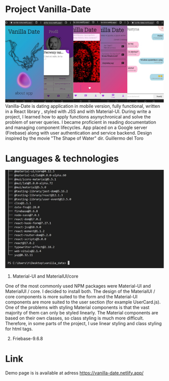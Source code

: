 # Project Vanilla-Date

![VD](https://github.com/SzymonGonerko/Vanilla-Date/blob/b031be018ca23b8af85c6d5b3361011bdc6364c6/src/images/screen.jpg)
Vanilla-Date is dating application in mobile version, fully functional, written in a React library
, styled with JSS and with Material-UI. During write a project, I learned how to apply functions
asynychronical and solve the problem of server queries. I became proficient in
reading documentation and managing component lifecycles. App
placed on a Google server (Firebase) along with user authentication and service
backend. Design inspired by the movie "The Shape of Water" dir. Guillermo del Toro
# Languages & technologies
![NPM](https://github.com/SzymonGonerko/Vanilla-Date/blob/b83579ffeac66a58d8fcab9dc0d70ec919d17950/src/images/npm.jpg)

1. Material-UI and MaterialUI/core

One of the most commonly used NPM packages were Material-UI and MaterialUI / core. I decided to install both. The design of the MaterialUI / core components is more suited to the form and the Material-UI components are more suited to the user section (for example UserCard.js). One of the problems with styling Material components is that the vast majority of them can only be styled linearly. The Material components are based on their own classes, so class styling is much more difficult. Therefore, in some parts of the project, I  use linear styling and class styling for html tags.

2. Friebase-9.6.8


# Link
Demo page is is available at adress https://vanilla-date.netlify.app/


